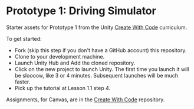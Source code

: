 # Prototype 1: Driving Simulator

Starter assets for Prototype 1 from the Unity [Create With Code](https://learn.unity.com/course/create-with-code) curriculum.

To get started:

* Fork (skip this step if you don't have a GitHub account) this repository.
* Clone to your development machine.
* Launch Unity Hub and Add the cloned repository.
* Click on the new project to launch Unity. The first time you launch it will be sloooow, like 3 or 4 minutes. Subsequent launches will be much faster.
* Pick up the tutorial at Lesson 1.1 step 4.

Assignments, for Canvas, are in the [Create With Code](https://github.com/DouglasUrner/Create-With-Code.git) repository.
